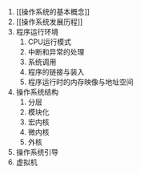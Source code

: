 
1. [[操作系统的基本概念]]
2. [[操作系统发展历程]]
3. 程序运行环境
	1. CPU运行模式
	2. 中断和异常的处理
	3. 系统调用
	4. 程序的链接与装入
	5. 程序运行时的内存映像与地址空间
4. 操作系统结构
	1. 分层
	2. 模块化
	3. 宏内核
	4. 微内核
	5. 外核
5. 操作系统引导
6. 虚拟机